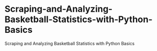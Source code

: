 # Scraping-and-Analyzing-Basketball-Statistics-with-Python-Basics
Scraping and Analyzing Basketball Statistics with Python Basics
